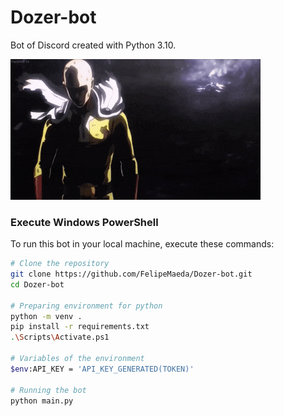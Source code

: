 # Dozer-bot
Bot of Discord created with Python 3.10.

![alt-text](presentation-gif.gif)

### Execute Windows PowerShell
To run this bot in your local machine, execute these commands:

```sh
# Clone the repository
git clone https://github.com/FelipeMaeda/Dozer-bot.git
cd Dozer-bot

# Preparing environment for python
python -m venv .
pip install -r requirements.txt
.\Scripts\Activate.ps1

# Variables of the environment
$env:API_KEY = 'API_KEY_GENERATED(TOKEN)'

# Running the bot
python main.py
```
